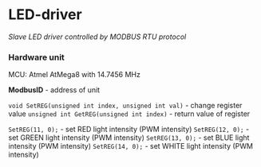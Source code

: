 # LED-driver
*Slave LED driver controlled by MODBUS RTU protocol*

### Hardware unit
MCU: Atmel AtMega8 with 14.7456 MHz

**ModbusID** - address of unit

`void SetREG(unsigned int index, unsigned int val)` - change register value
`unsigned int GetREG(unsigned int index)` - return value of register

`SetREG(11, 0);` - set RED light intensity (PWM intensity)
`SetREG(12, 0);` - set GREEN light intensity (PWM intensity)
`SetREG(13, 0);` - set BLUE light intensity (PWM intensity)
`SetREG(14, 0);` - set WHITE light intensity (PWM intensity)